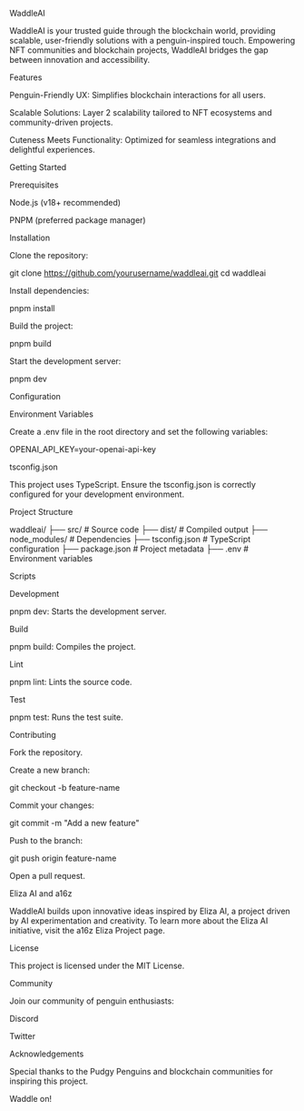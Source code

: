 WaddleAI

WaddleAI is your trusted guide through the blockchain world, providing scalable, user-friendly solutions with a penguin-inspired touch. Empowering NFT communities and blockchain projects, WaddleAI bridges the gap between innovation and accessibility.

Features

Penguin-Friendly UX: Simplifies blockchain interactions for all users.

Scalable Solutions: Layer 2 scalability tailored to NFT ecosystems and community-driven projects.

Cuteness Meets Functionality: Optimized for seamless integrations and delightful experiences.

Getting Started

Prerequisites

Node.js (v18+ recommended)

PNPM (preferred package manager)

Installation

Clone the repository:

git clone https://github.com/yourusername/waddleai.git
cd waddleai

Install dependencies:

pnpm install

Build the project:

pnpm build

Start the development server:

pnpm dev

Configuration

Environment Variables

Create a .env file in the root directory and set the following variables:

OPENAI_API_KEY=your-openai-api-key

tsconfig.json

This project uses TypeScript. Ensure the tsconfig.json is correctly configured for your development environment.

Project Structure

waddleai/
├── src/                # Source code
├── dist/               # Compiled output
├── node_modules/       # Dependencies
├── tsconfig.json       # TypeScript configuration
├── package.json        # Project metadata
├── .env                # Environment variables

Scripts

Development

pnpm dev: Starts the development server.

Build

pnpm build: Compiles the project.

Lint

pnpm lint: Lints the source code.

Test

pnpm test: Runs the test suite.

Contributing

Fork the repository.

Create a new branch:

git checkout -b feature-name

Commit your changes:

git commit -m "Add a new feature"

Push to the branch:

git push origin feature-name

Open a pull request.

Eliza AI and a16z

WaddleAI builds upon innovative ideas inspired by Eliza AI, a project driven by AI experimentation and creativity. To learn more about the Eliza AI initiative, visit the a16z Eliza Project page.

License

This project is licensed under the MIT License.

Community

Join our community of penguin enthusiasts:

Discord

Twitter

Acknowledgements

Special thanks to the Pudgy Penguins and blockchain communities for inspiring this project.

Waddle on!

